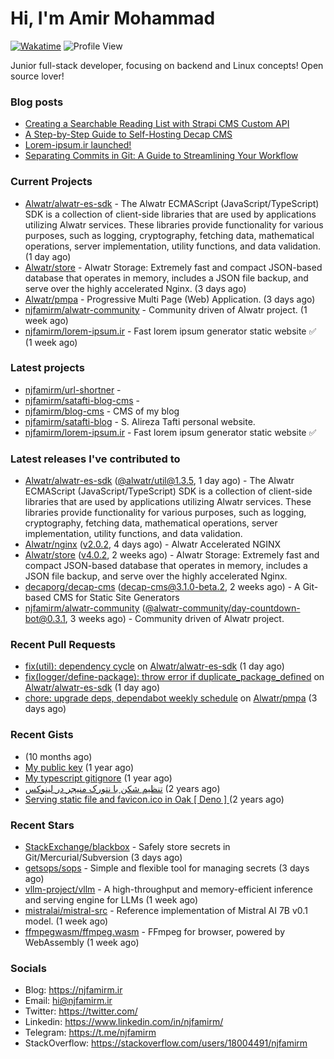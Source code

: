 # Hi, I'm Amir Mohammad
[![Wakatime](https://wakatime.com/badge/user/68776a95-d771-48a4-a960-90136239e4fd.svg)](https://wakatime.com/@68776a95-d771-48a4-a960-90136239e4fd)
![Profile View](https://komarev.com/ghpvc/?username=njfamirm)

Junior full-stack developer, focusing on backend and Linux concepts!
Open source lover!

### Blog posts

- [Creating a Searchable Reading List with Strapi CMS Custom API](https://www.njfamirm.ir/en/blog/strapi-custom-api/)
- [A Step-by-Step Guide to Self-Hosting Decap CMS](https://www.njfamirm.ir/en/blog/self-hosting-decap-cms/)
- [Lorem-ipsum.ir launched!](https://www.njfamirm.ir/en/blog/lorem-ipsum-ir-launched/)
- [Separating Commits in Git: A Guide to Streamlining Your Workflow](https://www.njfamirm.ir/en/blog/git-separate/)


### Current Projects

- [Alwatr/alwatr-es-sdk](https://github.com/Alwatr/alwatr-es-sdk) - The Alwatr ECMAScript (JavaScript/TypeScript) SDK is a collection of client-side libraries that are used by applications utilizing Alwatr services. These libraries provide functionality for various purposes, such as logging, cryptography, fetching data, mathematical operations, server implementation, utility functions, and data validation. (1 day ago)
- [Alwatr/store](https://github.com/Alwatr/store) - Alwatr Storage: Extremely fast and compact JSON-based database that operates in memory, includes a JSON file backup, and serve over the highly accelerated Nginx. (3 days ago)
- [Alwatr/pmpa](https://github.com/Alwatr/pmpa) - Progressive Multi Page (Web) Application. (3 days ago)
- [njfamirm/alwatr-community](https://github.com/njfamirm/alwatr-community) - Community driven of Alwatr project. (1 week ago)
- [njfamirm/lorem-ipsum.ir](https://github.com/njfamirm/lorem-ipsum.ir) - Fast lorem ipsum generator static website ✅ (1 week ago)

### Latest projects

- [njfamirm/url-shortner](https://github.com/njfamirm/url-shortner) - 
- [njfamirm/satafti-blog-cms](https://github.com/njfamirm/satafti-blog-cms) - 
- [njfamirm/blog-cms](https://github.com/njfamirm/blog-cms) - CMS of my blog
- [njfamirm/satafti-blog](https://github.com/njfamirm/satafti-blog) - S. Alireza Tafti personal website.
- [njfamirm/lorem-ipsum.ir](https://github.com/njfamirm/lorem-ipsum.ir) - Fast lorem ipsum generator static website ✅

### Latest releases I've contributed to

- [Alwatr/alwatr-es-sdk](https://github.com/Alwatr/alwatr-es-sdk) ([@alwatr/util@1.3.5](https://github.com/Alwatr/alwatr-es-sdk/releases/tag/%40alwatr/util%401.3.5), 1 day ago) - The Alwatr ECMAScript (JavaScript/TypeScript) SDK is a collection of client-side libraries that are used by applications utilizing Alwatr services. These libraries provide functionality for various purposes, such as logging, cryptography, fetching data, mathematical operations, server implementation, utility functions, and data validation.
- [Alwatr/nginx](https://github.com/Alwatr/nginx) ([v2.0.2](https://github.com/Alwatr/nginx/releases/tag/v2.0.2), 4 days ago) - Alwatr Accelerated NGINX
- [Alwatr/store](https://github.com/Alwatr/store) ([v4.0.2](https://github.com/Alwatr/store/releases/tag/v4.0.2), 2 weeks ago) - Alwatr Storage: Extremely fast and compact JSON-based database that operates in memory, includes a JSON file backup, and serve over the highly accelerated Nginx.
- [decaporg/decap-cms](https://github.com/decaporg/decap-cms) ([decap-cms@3.1.0-beta.2](https://github.com/decaporg/decap-cms/releases/tag/decap-cms%403.1.0-beta.2), 2 weeks ago) - A Git-based CMS for Static Site Generators
- [njfamirm/alwatr-community](https://github.com/njfamirm/alwatr-community) ([@alwatr-community/day-countdown-bot@0.3.1](https://github.com/njfamirm/alwatr-community/releases/tag/%40alwatr-community/day-countdown-bot%400.3.1), 3 weeks ago) - Community driven of Alwatr project.

### Recent Pull Requests

- [fix(util): dependency cycle](https://github.com/Alwatr/alwatr-es-sdk/pull/97) on [Alwatr/alwatr-es-sdk](https://github.com/Alwatr/alwatr-es-sdk) (1 day ago)
- [fix(logger/define-package): throw error if duplicate_package_defined](https://github.com/Alwatr/alwatr-es-sdk/pull/96) on [Alwatr/alwatr-es-sdk](https://github.com/Alwatr/alwatr-es-sdk) (1 day ago)
- [chore: upgrade deps, dependabot weekly schedule](https://github.com/Alwatr/pmpa/pull/25) on [Alwatr/pmpa](https://github.com/Alwatr/pmpa) (3 days ago)

### Recent Gists

- [](https://gist.github.com/022d07ecd84e69ad31ef0bcd32d86b59) (10 months ago)
- [My public key](https://gist.github.com/879f720c9ca74a0934ce571b7285ed34) (1 year ago)
- [My typescript gitignore](https://gist.github.com/6a40b1912daab3f91a02a7b53f3f76c3) (1 year ago)
- [تنظیم شکن با نتورک منیجر در لینوکس](https://gist.github.com/cc40c344e89bdcdf77085cbf1fc05162) (2 years ago)
- [Serving static file and favicon.ico in Oak [ Deno ] ](https://gist.github.com/9bcaca2b6a672e729c099193b4aafe9f) (2 years ago)

### Recent Stars

- [StackExchange/blackbox](https://github.com/StackExchange/blackbox) - Safely store secrets in Git/Mercurial/Subversion (3 days ago)
- [getsops/sops](https://github.com/getsops/sops) - Simple and flexible tool for managing secrets (3 days ago)
- [vllm-project/vllm](https://github.com/vllm-project/vllm) - A high-throughput and memory-efficient inference and serving engine for LLMs (1 week ago)
- [mistralai/mistral-src](https://github.com/mistralai/mistral-src) - Reference implementation of Mistral AI 7B v0.1 model. (1 week ago)
- [ffmpegwasm/ffmpeg.wasm](https://github.com/ffmpegwasm/ffmpeg.wasm) - FFmpeg for browser, powered by WebAssembly (1 week ago)

### Socials

- Blog: https://njfamirm.ir
- Email: hi@njfamirm.ir
- Twitter: https://twitter.com/
- Linkedin: https://www.linkedin.com/in/njfamirm/
- Telegram: https://t.me/njfamirm
- StackOverflow: https://stackoverflow.com/users/18004491/njfamirm
